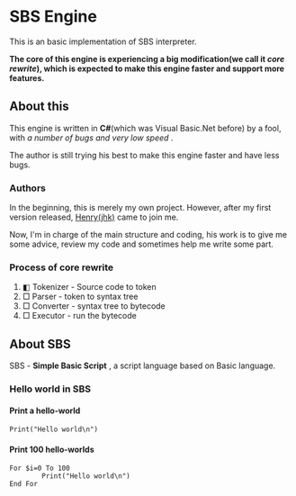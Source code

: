 # SBS Engine
This is an basic implementation of SBS interpreter.

**The core of this engine is experiencing a big modification(we call it *core rewrite*), which is expected to make this engine faster and support more features.**

## About this
This engine is written in **C#**(which was Visual Basic.Net before) by a fool, with *a number of bugs and very low speed* .

The author is still trying his best to make this engine faster and have less bugs.

### Authors
In the beginning, this is merely my own project. However, after my first version released, [Henry(jhk)](https://github.com/jhk001) came to join me.

Now, I'm in charge of the main structure and coding, his work is to give me some advice, review my code and sometimes help me write some part.

### Process of core rewrite
1. ◧ Tokenizer - Source code to token
2. □ Parser - token to syntax tree
3. □ Converter - syntax tree to bytecode
4. □ Executor - run the bytecode

## About SBS
SBS - **Simple Basic Script** , a script language based on Basic language.

### Hello world in SBS
#### Print a hello-world
	Print("Hello world\n")

#### Print 100 hello-worlds
	For $i=0 To 100
    		Print("Hello world\n")
	End For
